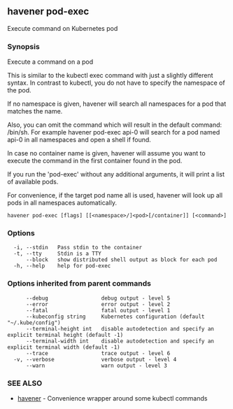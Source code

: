 ## havener pod-exec

Execute command on Kubernetes pod

### Synopsis

Execute a command on a pod

This is similar to the kubectl exec command with just a slightly different
syntax. In contrast to kubectl, you do not have to specify the namespace
of the pod.

If no namespace is given, havener will search all namespaces for a pod that
matches the name.

Also, you can omit the command which will result in the default command: /bin/sh.
For example havener pod-exec api-0 will search for a pod named api-0 in all
namespaces and open a shell if found.

In case no container name is given, havener will assume you want to execute the
command in the first container found in the pod.

If you run the 'pod-exec' without any additional arguments, it will print a
list of available pods.

For convenience, if the target pod name all is used, havener will look up
all pods in all namespaces automatically.


```
havener pod-exec [flags] [[<namespace>/]<pod>[/container]] [<command>]
```

### Options

```
  -i, --stdin   Pass stdin to the container
  -t, --tty     Stdin is a TTY
      --block   show distributed shell output as block for each pod
  -h, --help    help for pod-exec
```

### Options inherited from parent commands

```
      --debug                 debug output - level 5
      --error                 error output - level 2
      --fatal                 fatal output - level 1
      --kubeconfig string     Kubernetes configuration (default "~/.kube/config")
      --terminal-height int   disable autodetection and specify an explicit terminal height (default -1)
      --terminal-width int    disable autodetection and specify an explicit terminal width (default -1)
      --trace                 trace output - level 6
  -v, --verbose               verbose output - level 4
      --warn                  warn output - level 3
```

### SEE ALSO

* [havener](havener.md)	 - Convenience wrapper around some kubectl commands

